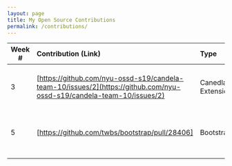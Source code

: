 ```yaml
---
layout: page
title: My Open Source Contributions
permalink: /contributions/
---
```


<!-- 
Type of the contribution should be "Wikipedia edit", "OpenStreet Map feature", "Documentation", "Course website", "Blog", 
"Browse Add-on", etc. 

The descriptioin should include a brief summary of what you did. 

Replace the first row with your contribution. 

--> 





| Week #       | Contribution (Link)  | Type  | Description | 
|---|:---|:---|:---| 
|  3   | [https://github.com/nyu-ossd-s19/candela-team-10/issues/2](https://github.com/nyu-ossd-s19/candela-team-10/issues/2)   | Canedla Extension   |   Claim work to Provide Alternative JS/HTML/CSS Method    |
|  5   |  [https://github.com/twbs/bootstrap/pull/28406]   |  Bootstrap   |    Fix a page of documentation for better UI design guidance.  |
|     |     |     |      |

